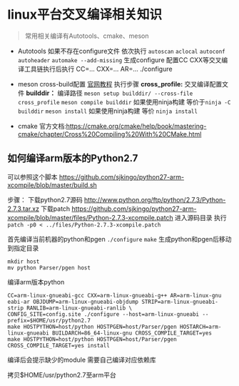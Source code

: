 # linux平台交叉编译相关知识

>常用相关编译有Autotools、cmake、meson

* Autotools
如果不存在configure文件
依次执行
`autoscan`
`aclocal`
`autoconf`
`autoheader`
`automake --add-missing`
生成configure
配置CC CXX等交叉编译工具链执行后执行 CC=... CXX=... AR=... ./configure

* meson
cross-build配置 [官网教程](https://mesonbuild.com/Cross-compilation.html)
执行步骤
**cross_profile:** 交叉编译配置文件
**builddir：** 编译路径
`meson setup builddir/ --cross-file cross_profile` 
`meson compile builddir` 如果使用ninja构建 等价于`ninja -C builddir`
`meson install` 如果使用ninja构建 等价 `ninja install`

* cmake
官方文档:<https://cmake.org/cmake/help/book/mastering-cmake/chapter/Cross%20Compiling%20With%20CMake.html>

## 如何编译arm版本的Python2.7

可以参照这个脚本 <https://github.com/sjkingo/python27-arm-xcompile/blob/master/build.sh>

步骤：
下载python2.7源码 <http://www.python.org/ftp/python/2.7.3/Python-2.7.3.tar.xz>
下载patch <https://github.com/sjkingo/python27-arm-xcompile/blob/master/files/Python-2.7.3-xcompile.patch>
进入源码目录 执行 `patch -p0 < ../files/Python-2.7.3-xcompile.patch`

首先编译当前机器的python和pgen
`./configure`
`make`
生成python和pgen后移动到指定目录

``` shell
mkdir host
mv python Parser/pgen host
```

编译arm版本python

```shell 
CC=arm-linux-gnueabi-gcc CXX=arm-linux-gnueabi-g++ AR=arm-linux-gnu
eabi-ar OBJDUMP=arm-linux-gnueabi-objdump STRIP=arm-linux-gnueabi-strip RANLIB=arm-linux-gnueabi-ranlib \
CONFIG_SITE=config.site ./configure --host=arm-linux-gnueabi --prefix=$HOME/usr/python2.7
make HOSTPYTHON=host/python HOSTPGEN=host/Parser/pgen HOSTARCH=arm-linux-gnueabi BUILDARCH=86_64-linux-gnu CROSS_COMPILE_TARGET=yes 
make HOSTPYTHON=host/python HOSTPGEN=host/Parser/pgen CROSS_COMPILE_TARGET=yes install
```
编译后会提示缺少的module 需要自己编译对应依赖库

拷贝$HOME/usr/python2.7至arm平台